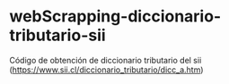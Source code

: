 # webScrapping-diccionario-tributario-sii
Código de obtención de diccionario tributario del sii (https://www.sii.cl/diccionario_tributario/dicc_a.htm) 
